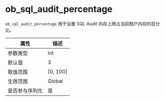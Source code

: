 ob_sql_audit_percentage 
============================================

`ob_sql_audit_percentage` 用于设置 SQL Audit 内存上限占当前租户内存的百分比。


| **属性**  |   **描述**   |
|---------|------------|
| 参数类型    | int        |
| 默认值     | 3          |
| 取值范围    | \[0, 100\] |
| 生效范围    | Global     |
| 是否参与序列化 | 是          |


